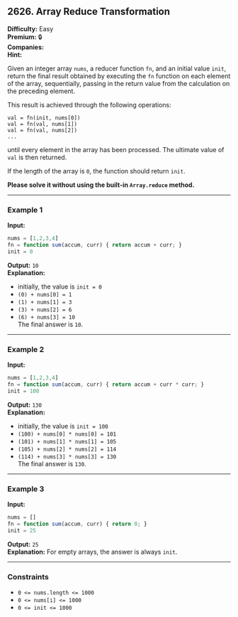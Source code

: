 ## 2626. Array Reduce Transformation

**Difficulty:** Easy  
**Premium:** 🔒  
**Companies:**  
**Hint:**  

Given an integer array `nums`, a reducer function `fn`, and an initial value `init`, return the final result obtained by executing the `fn` function on each element of the array, sequentially, passing in the return value from the calculation on the preceding element.

This result is achieved through the following operations:

```
val = fn(init, nums[0])
val = fn(val, nums[1])
val = fn(val, nums[2])
...
```
until every element in the array has been processed. The ultimate value of `val` is then returned.

If the length of the array is `0`, the function should return `init`.

**Please solve it without using the built-in `Array.reduce` method.**

---

### Example 1

**Input:**  
```js
nums = [1,2,3,4]
fn = function sum(accum, curr) { return accum + curr; }
init = 0
```
**Output:** `10`  
**Explanation:**  
- initially, the value is `init = 0`
- `(0) + nums[0] = 1`
- `(1) + nums[1] = 3`
- `(3) + nums[2] = 6`
- `(6) + nums[3] = 10`  
The final answer is `10`.

---

### Example 2

**Input:**  
```js
nums = [1,2,3,4]
fn = function sum(accum, curr) { return accum + curr * curr; }
init = 100
```
**Output:** `130`  
**Explanation:**  
- initially, the value is `init = 100`
- `(100) + nums[0] * nums[0] = 101`
- `(101) + nums[1] * nums[1] = 105`
- `(105) + nums[2] * nums[2] = 114`
- `(114) + nums[3] * nums[3] = 130`  
The final answer is `130`.

---

### Example 3

**Input:**  
```js
nums = []
fn = function sum(accum, curr) { return 0; }
init = 25
```
**Output:** `25`  
**Explanation:** For empty arrays, the answer is always `init`.

---

### Constraints

- `0 <= nums.length <= 1000`
- `0 <= nums[i] <= 1000`
- `0 <= init <= 1000`